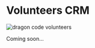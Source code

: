 # Volunteers CRM

![dragon code volunteers](https://preview.dragon-code.pro/dragon-code/volunteers-crm.svg?background=f9322c&invert=1)

Coming soon...
